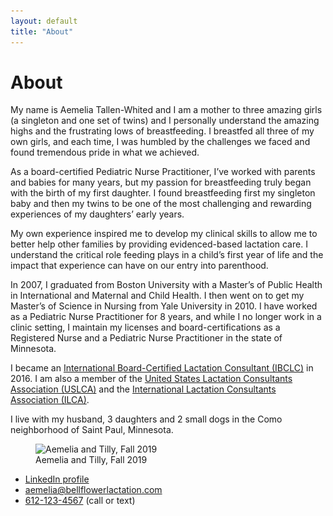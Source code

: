 ```yaml
---
layout: default
title: "About"
---
```


# About

My name is Aemelia Tallen-Whited and I am a mother to three amazing girls (a singleton and one set of twins) and I personally understand the amazing highs and the frustrating lows of breastfeeding. I breastfed all three of my own girls, and each time, I was humbled by the challenges we faced and found tremendous pride in what we achieved.

As a board-certified Pediatric Nurse Practitioner, I’ve worked with parents and babies for many years, but my passion for breastfeeding truly began with the birth of my first daughter. I found breastfeeding first my singleton baby and then my twins to be one of the most challenging and rewarding experiences of my daughters’ early years.

My own experience inspired me to develop my clinical skills to allow me to better help other families by providing evidenced-based lactation care. I understand the critical role feeding plays in a child’s first year of life and the impact that experience can have on our entry into parenthood. 
 
In 2007, I graduated from Boston University with a Master’s of Public Health in International and Maternal and Child Health. I then went on to get my Master’s of Science in Nursing from Yale University in 2010. I have worked as a Pediatric Nurse Practitioner for 8 years, and while I no longer work in a clinic setting, I maintain my licenses and board-certifications as a Registered Nurse and a Pediatric Nurse Practitioner in the state of Minnesota. 

I became an [International Board-Certified Lactation Consultant (IBCLC)](https://iblce.org/about-iblce/) in 2016. I am also a member of the [United States Lactation Consultants Association (USLCA)](https://uslca.org/inside-uslca/) and the [International Lactation Consultants Association (ILCA)](https://ilca.org/about/). 

I live with my husband, 3 daughters and 2 small dogs in the Como neighborhood of Saint Paul, Minnesota. 

<figure>
    <img 
        srcset="/assets/images/aemelia_400w.jpg,
                 /assets/images/aemelia_600w.jpg 1.5x,
                 /assets/images/aemelia_800w.jpg 2x"
        src="/assets/images/aemelia_800w.jpg"
        alt="Aemelia and Tilly, Fall 2019">
    <figcaption>Aemelia and Tilly, Fall 2019</figcaption>
</figure>

* [LinkedIn profile](/https://www.linkedin.com/in/aemelia-tallen-whited-aa29b1b2)
* [aemelia@bellflowerlactation.com](mailto:aemelia@bellflowerlactation.com)
* [612-123-4567](tel:612-429-5013) (call or text)